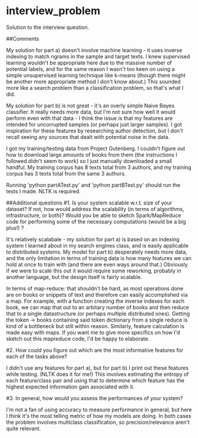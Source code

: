 # interview_problem
Solution to the interview question.

##Comments

My solution for part a) doesn't involve machine learning - it uses inverse indexing to match ngrams in the sample and target texts. I knew supervised learning wouldn't be appropriate here due to the massive number of potential labels, and for the same reason I wasn't too keen on using a simple unsupervised learning technique like k-means (though there might be another more appropriate method I don't know about.) This sounded more like a search problem than a classification problem, so that's what I did.

My solution for part b) is not great - it's an overly simple Naive Bayes classifier. It really needs more data, but I'm not sure how well it would perform even with that data - I think the issue is that my features are intended for uncorrupted samples (or perhaps just larger samples). I got inspiration for these features by researching author detection, but I don't recall seeing any sources that dealt with potential noise in the data.

I got my training/testing data from Project Gutenberg. I couldn't figure out how to download large amounts of books from them (the instructions I followed didn't seem to work) so I just manually downloaded a small handful. My training corpus has 8 texts total from 3 authors, and my training corpus has 3 texts total from the same 3 authors.

Running 'python partATest.py' and 'python partBTest.py' should run the tests I made. NLTK is required.

##Additional questions
#1. Is your system scalable w.r.t. size of your dataset? If not, how would address the scalability (in terms of algorithms, infrastructure, or both)? Would you be able to sketch Spark/MapReduce code for performing some of the necessary computations (would be a big plus!) ?

It's relatively scalabale - my solution for part a) is based on an indexing system I learned about in my search engines class, and is easily applicable to distributed systems. My model for part b) desperately needs more data, and the only limitation in terms of training data is how many features we can hold at once to train with (and there are even ways around that.) Obviously if we were to scale this out it would require some reworking, probably in another language, but the design itself is fairly scalable.

In terms of map-reduce: that shouldn't be hard, as most operations done are on books or snippets of text and therefore can easily accomplished via a map. For example, with a function creating the inverse indexes for each book, we can map that out to an arbitary number of books and then reduce that to a single datastructure (or perhaps multiple distributed ones). Getting the token -> books containing said token dictionary from a single reduce is kind of a bottleneck but still within reason. Similarly, feature calculation is made easy with maps. If you want me to give more specifics on how I'd sketch out this mapreduce code, I'd be happy to elaborate.

#2. How could you figure out which are the most informative features for each of the tasks above?

I didn't use any features for part a), but for part b) I print out these features while testing. (NLTK does it for me!) This involves estimating the entropy of each feature/class pair and using that to determine which feature has the highest expected information gain associated with it.

#3. In general, how would you assess the performances of your system?

I'm not a fan of using accuracy to measure performance in general, but here I think it's the most telling metric of how my models are doing. In both cases the problem involves multiclass classification, so precision/relevance aren't quite relevant.